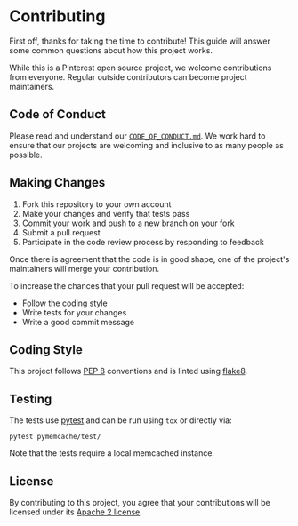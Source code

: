 # Contributing

First off, thanks for taking the time to contribute! This guide will answer
some common questions about how this project works.

While this is a Pinterest open source project, we welcome contributions from
everyone. Regular outside contributors can become project maintainers.

## Code of Conduct

Please read and understand our [`CODE_OF_CONDUCT.md`](CODE_OF_CONDUCT.md). We
work hard to ensure that our projects are welcoming and inclusive to as many
people as possible.

## Making Changes

1. Fork this repository to your own account
2. Make your changes and verify that tests pass
3. Commit your work and push to a new branch on your fork
4. Submit a pull request
5. Participate in the code review process by responding to feedback

Once there is agreement that the code is in good shape, one of the project's
maintainers will merge your contribution.

To increase the chances that your pull request will be accepted:

- Follow the coding style
- Write tests for your changes
- Write a good commit message

## Coding Style

This project follows [PEP 8](https://www.python.org/dev/peps/pep-0008/)
conventions and is linted using [flake8](http://flake8.pycqa.org/).

## Testing

The tests use [pytest](https://docs.pytest.org/) and can be run using `tox` or
directly via:

    pytest pymemcache/test/

Note that the tests require a local memcached instance.

## License

By contributing to this project, you agree that your contributions will be
licensed under its [Apache 2 license](LICENSE).
